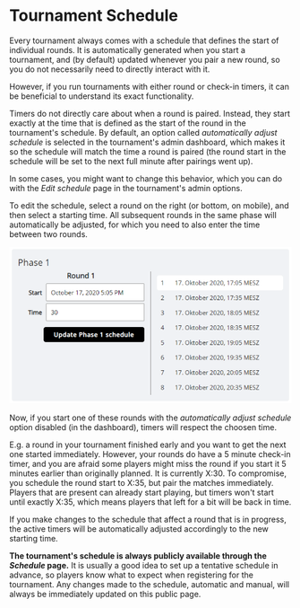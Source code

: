 # Tournament Schedule

Every tournament always comes with a schedule that defines the start of individual rounds. It is automatically generated when you start a tournament, and (by default) updated whenever you pair a new round, so you do not necessarily need to directly interact with it.

However, if you run tournaments with either round or check-in timers, it can be beneficial to understand its exact functionality.

Timers do not directly care about when a round is paired. Instead, they start exactly at the time that is defined as the start of the round in the tournament's schedule. By default, an option called *automatically adjust schedule* is selected in the tournament's admin dashboard, which makes it so the schedule will match the time a round is paired (the round start in the schedule will be set to the next full minute after pairings went up).

In some cases, you might want to change this behavior, which you can do with the *Edit schedule* page in the tournament's admin options.

To edit the schedule, select a round on the right (or bottom, on mobile), and then select a starting time. All subsequent rounds in the same phase will automatically be adjusted, for which you need to also enter the time between two rounds.

![schedule_editor](./img/schedule.webp)

Now, if you start one of these rounds with the *automatically adjust schedule* option disabled (in the dashboard), timers will respect the choosen time. 

E.g. a round in your tournament finished early and you want to get the next one started immediately. However, your rounds do have a 5 minute check-in timer, and you are afraid some players might miss the round if you start it 5 minutes earlier than originally planned. It is currently X:30. To compromise, you schedule the round start to X:35, but pair the matches immediately. Players that are present can already start playing, but timers won't start until exactly X:35, which means players that left for a bit will be back in time.

If you make changes to the schedule that affect a round that is in progress, the active timers will be automatically adjusted accordingly to the new starting time.

**The tournament's schedule is always publicly available through the *Schedule* page.** It is usually a good idea to set up a tentative schedule in advance, so players know what to expect when registering for the tournament. Any changes made to the schedule, automatic and manual, will always be immediately updated on this public page.